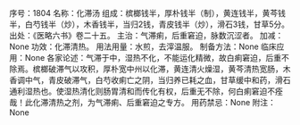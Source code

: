 序号：1804
名称：化滞汤
组成：槟榔钱半，厚朴钱半（制），黄连钱半，黄芩钱半，白芍钱半（炒），木香钱半，当归2钱，青皮钱半（炒），滑石3钱，甘草5分。
出处：《医略六书》卷二十五。
主治：气滞痢，后重窘迫，脉数沉涩者。
加减：None
功效：化滞清热。
用法用量：水煎，去滓温服。
制备方法：None
临床应用：None
各家论述：气滞于中，湿热不化，不能运化精微，故白痢窘迫，后重不除焉。槟榔破滞气以攻积，厚朴宽中州以化滞，黄连清火燥湿，黄芩清热宽肠，木香调中气，青皮破滞气，白芍收痢亡之阴，当归养已耗之血，甘草缓中和药，滑石通利湿热也。使湿热清化则肠胃清和而传化有权，后重无不除，何白痢窘迫不痊哉！此化滞清热之剂，为气滞痢、后重窘迫之专方。
用药禁忌：None
附注：None
